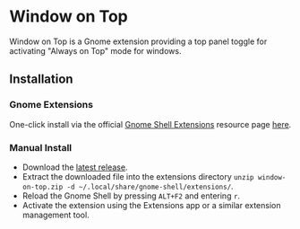 # Window on Top

Window on Top is a Gnome extension providing a top panel toggle for activating "Always on Top" mode for windows.

## Installation

### Gnome Extensions

One-click install via the official [Gnome Shell Extensions](https://extensions.gnome.org/) resource page [here](https://extensions.gnome.org/extension/6619/window-on-top/).

### Manual Install

- Download the [latest release](https://github.com/yousafesaeed/window-on-top/releases).
- Extract the downloaded file into the extensions directory `unzip window-on-top.zip -d ~/.local/share/gnome-shell/extensions/`.
- Reload the Gnome Shell by pressing `ALT+F2` and entering `r`.
- Activate the extension using the Extensions app or a similar extension management tool.
